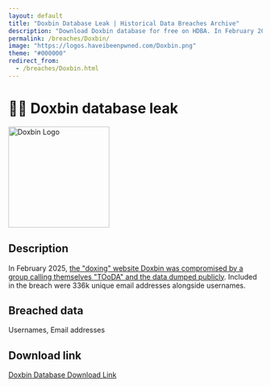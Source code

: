 ```yaml
---
layout: default
title: "Doxbin Database Leak | Historical Data Breaches Archive"
description: "Download Doxbin database for free on HDBA. In February 2025, the doxing website Doxbin was compromised by a group calling themselves TOoDA and the data dumped publicly. Included in the breach were 336k unique email addresses alongside usernames."
permalink: /breaches/Doxbin/
image: "https://logos.haveibeenpwned.com/Doxbin.png"
theme: "#000000"
redirect_from:
  - /breaches/Doxbin.html
---
```


# 🕵️‍♂️ Doxbin database leak

<img src="https://logos.haveibeenpwned.com/Doxbin.png" alt="Doxbin Logo" width="200" height="200">

## Description

In February 2025, <a href="https://redirect.trace.rip/?url=https://x.com/vxunderground/status/1889487191283474872" target="_blank" rel="noopener">the &quot;doxing&quot; website Doxbin was compromised by a group calling themselves &quot;TOoDA&quot; and the data dumped publicly</a>. Included in the breach were 336k unique email addresses alongside usernames.

## Breached data

Usernames, Email addresses

## Download link

[Doxbin Database Download Link](https://redirect.trace.rip/?url=https://buzzheavier.com/2vxazxlp7j7d)
